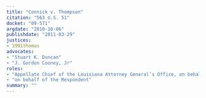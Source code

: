 ```yaml
---
title: "Connick v. Thompson"
citation: "563 U.S. 51"
docket: "09-571"
argdate: "2010-10-06"
publishdate: "2011-03-29"
justices:
- 1991thomas
advocates:
- "Stuart K. Duncan"
- "J. Gordon Cooney, Jr"
roles:
- "Appellate Chief of the Louisiana Attorney General’s Office, on behalf of the Petitioners"
- "on behalf of the Respondent"
summary: ""
---
```


